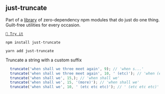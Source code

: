 <!-- DO NOT EDIT THIS FILE! THIS FILE WAS AUTOGENERATED BY TEMPLATE-MATE -->

## just-truncate

Part of a [library](https://anguscroll.com/just) of zero-dependency npm modules that do just do one thing.
Guilt-free utilities for every occasion.

[`🍦 Try it`](https://anguscroll.com/just/just-truncate)

```shell
npm install just-truncate
```
```shell
yarn add just-truncate
```

Truncate a string with a custom suffix

```js
  truncate('when shall we three meet again', 9); // 'when s...'
  truncate('when shall we three meet again', 10, ' (etc)'); // 'when (etc)'
  truncate('when shall we', 15,); // 'when shall we'
  truncate('when shall we', 15, '(more)'); // 'when shall we'
  truncate('when shall we', 10, ' (etc etc etc)'); // ' (etc etc etc)'
```
